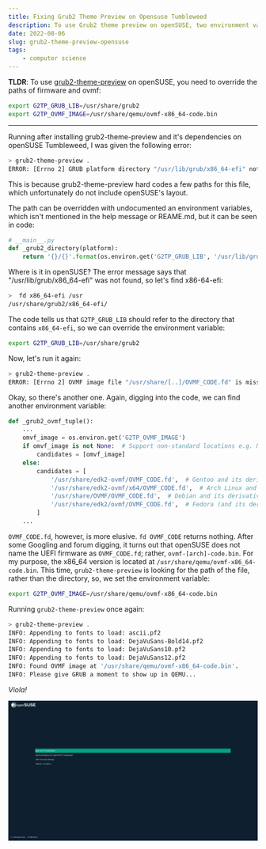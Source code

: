 ```yaml
---
title: Fixing Grub2 Theme Preview on Opensuse Tumbleweed
description: To use Grub2 theme preview on openSUSE, two environment variables needs to be overridden.
date: 2022-08-06
slug: grub2-theme-preview-opensuse
tags:
    - computer science
---
```


**TLDR**: To use [grub2-theme-preview](https://github.com/hartwork/grub2-theme-preview) on openSUSE, you need to override the paths of firmware and ovmf:

```sh
export G2TP_GRUB_LIB=/usr/share/grub2
export G2TP_OVMF_IMAGE=/usr/share/qemu/ovmf-x86_64-code.bin
```

---

Running after installing grub2-theme-preview and it's dependencies on openSUSE Tumbleweed, I was given the following error:

```sh
> grub2-theme-preview .
ERROR: [Errno 2] GRUB platform directory "/usr/lib/grub/x86_64-efi" not found
```

This is because grub2-theme-preview hard codes a few paths for this file, which unfortunately do not include openSUSE's layout.

The path can be overridden with undocumented an environment variables, which isn't mentioned in the help message or REAME.md, but it can be seen in code:

```python
# __main__.py
def _grub2_directory(platform):
    return '{}/{}'.format(os.environ.get('G2TP_GRUB_LIB', '/usr/lib/grub'), platform)
```

Where is it in openSUSE? The error message says that "/usr/lib/grub/x86_64-efi" was not found, so let's find x86-64-efi:

```sh
>  fd x86_64-efi /usr
/usr/share/grub2/x86_64-efi/
```

The code tells us that `G2TP_GRUB_LIB` should refer to the directory that contains `x86_64-efi`, so we can override the environment variable:

```sh
export G2TP_GRUB_LIB=/usr/share/grub2
```

Now, let's run it again:

```sh
> grub2-theme-preview .
ERROR: [Errno 2] OVMF image file "/usr/share/[..]/OVMF_CODE.fd" is missing, please install package 'edk2-ovmf' or 'ovmf'.
```

Okay, so there's another one. Again, digging into the code, we can find another environment variable:

```python
def _grub2_ovmf_tuple():
    ...
    omvf_image = os.environ.get('G2TP_OVMF_IMAGE')
    if omvf_image is not None:  # Support non-standard locations e.g. NixOS
        candidates = [omvf_image]
    else:
        candidates = [
            '/usr/share/edk2-ovmf/OVMF_CODE.fd',  # Gentoo and its derivatives
            '/usr/share/edk2-ovmf/x64/OVMF_CODE.fd',  # Arch Linux and its derivatives
            '/usr/share/OVMF/OVMF_CODE.fd',  # Debian and its derivatives
            '/usr/share/edk2/ovmf/OVMF_CODE.fd',  # Fedora (and its derivatives?)
        ]
    ...
```

`OVMF_CODE.fd`, however, is more elusive. `fd OVMF_CODE` returns nothing. After some Googling and forum digging, it turns out that openSUSE does not name the UEFI firmware as `OVMF_CODE.fd`; rather, `ovmf-[arch]-code.bin`. For my purpose, the x86_64 version is located at `/usr/share/qemu/ovmf-x86_64-code.bin`. This time, `grub2-theme-preview` is looking for the path of the file, rather than the directory, so, we set the environment variable:

```sh
export G2TP_OVMF_IMAGE=/usr/share/qemu/ovmf-x86_64-code.bin
```

Running `grub2-theme-preview` once again:

```sh
> grub2-theme-preview .
INFO: Appending to fonts to load: ascii.pf2
INFO: Appending to fonts to load: DejaVuSans-Bold14.pf2
INFO: Appending to fonts to load: DejaVuSans10.pf2
INFO: Appending to fonts to load: DejaVuSans12.pf2
INFO: Found OVMF image at '/usr/share/qemu/ovmf-x86_64-code.bin'.
INFO: Please give GRUB a moment to show up in QEMU...
```

_Viola!_

![Screenshot of grub2-theme-preview](/images/opensuse-grub-preview.webp)